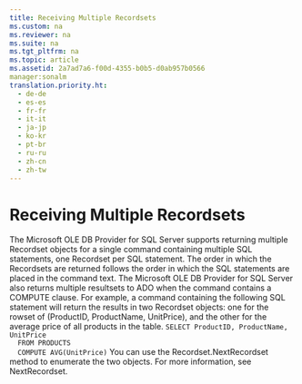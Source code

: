 ```yaml
---
title: Receiving Multiple Recordsets
ms.custom: na
ms.reviewer: na
ms.suite: na
ms.tgt_pltfrm: na
ms.topic: article
ms.assetid: 2a7ad7a6-f00d-4355-b0b5-d0ab957b0566
manager:sonalm
translation.priority.ht: 
  - de-de
  - es-es
  - fr-fr
  - it-it
  - ja-jp
  - ko-kr
  - pt-br
  - ru-ru
  - zh-cn
  - zh-tw
---
```

# Receiving Multiple Recordsets
<?xml version="1.0" encoding="utf-8"?>
<developerReferenceWithoutSyntaxDocument xmlns="http://ddue.schemas.microsoft.com/authoring/2003/5" xmlns:xlink="http://www.w3.org/1999/xlink" xmlns:xsi="http://www.w3.org/2001/XMLSchema-instance" xsi:schemaLocation="http://ddue.schemas.microsoft.com/authoring/2003/5 http://dduestorage.blob.core.windows.net/ddueschema/developer.xsd">
  <introduction>
    <para>The <legacyLink xlink:href="99bc40c4-9181-4ca1-a06f-9a1a914a0b7b">Microsoft OLE DB Provider for SQL Server</legacyLink> supports returning multiple <legacyBold>Recordset</legacyBold> objects for a single command containing multiple SQL statements, one <legacyBold>Recordset</legacyBold> per SQL statement. The order in which the <legacyBold>Recordset</legacyBold>s are returned follows the order in which the SQL statements are placed in the command text. </para>
    <para>The Microsoft OLE DB Provider for SQL Server also returns multiple resultsets to ADO when the command contains a COMPUTE clause. For example, a command containing the following SQL statement will return the results in two <legacyBold>Recordset</legacyBold> objects: one for the rowset of (<legacyItalic>ProductID</legacyItalic>, <legacyItalic>ProductName</legacyItalic>, <legacyItalic>UnitPrice</legacyItalic>), and the other for the average price of all products in the table. </para>
    <code>SELECT ProductID, ProductName, UnitPrice 
  FROM PRODUCTS 
  COMPUTE AVG(UnitPrice)</code>
    <para>You can use the <legacyBold>Recordset.NextRecordset</legacyBold> method to enumerate the two <?Comment JT: Used to contain two subtopics that were lost, and so links were deleted. 2006-06-27T14:04:00Z  Id='0?>objects<?CommentEnd Id='0'
    ?>.</para>
    <para>For more information, see <legacyLink xlink:href="ab1fa449-a695-4987-b1ee-bc68f89418dd">NextRecordset</legacyLink>.</para>
  </introduction>
  <relatedTopics />
</developerReferenceWithoutSyntaxDocument>